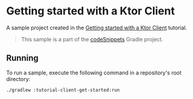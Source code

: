 # Getting started with a Ktor Client

A sample project created in the [Getting started with a Ktor Client](https://ktor.io/docs/getting-started-ktor-client.html) tutorial.
> This sample is a part of the [codeSnippets](../../README.md) Gradle project.

## Running

To run a sample, execute the following command in a repository's root directory:

```bash
./gradlew :tutorial-client-get-started:run
```

